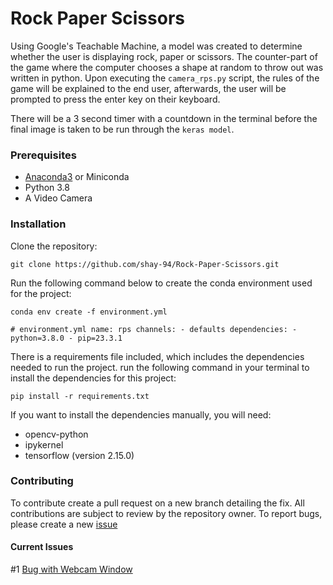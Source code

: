 # Rock Paper Scissors
Using Google's Teachable Machine, a model was created to determine whether the user is displaying rock, paper or scissors. The counter-part of the game where the computer chooses a shape at random to throw out was written in python. Upon executing the `camera_rps.py` script, the rules of the game will be explained to the end user, afterwards, the user will be prompted to press the enter key on their keyboard.

There will be a 3 second timer with a countdown in the terminal before the final image is taken to be run through the `keras model`.
### **Prerequisites** 
- [Anaconda3](https://docs.anaconda.com/) or Miniconda
- Python 3.8 
- A Video Camera
 ### **Installation** 
 Clone the repository:
 
 ``` git clone https://github.com/shay-94/Rock-Paper-Scissors.git ```

Run the following command below to create the conda environment used for the project: 

``` conda env create -f environment.yml ```

 ``` # environment.yml name: rps channels: - defaults dependencies: - python=3.8.0 - pip=23.3.1 ```
 
There is a requirements file included, which includes the dependencies needed to run the project. run the following command in your terminal to install the dependencies for this project:

 ``` pip install -r requirements.txt ``` 

If you want to install the dependencies manually, you will need:
 - opencv-python
 - ipykernel
 - tensorflow (version 2.15.0)

### **Contributing** 
To contribute create a pull request on a new branch detailing the fix. All contributions are subject to review by the repository owner. To report bugs, please create a new [issue](https://github.com/shay-94/Rock-Paper-Scissors/issues)

 #### Current Issues 
 #1 [Bug with Webcam Window](https://github.com/shay-94/Rock-Paper-Scissors/issues/1#issue-2323301082)



